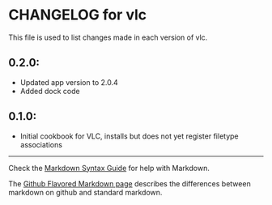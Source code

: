 # CHANGELOG for vlc

This file is used to list changes made in each version of vlc.

## 0.2.0:

* Updated app version to 2.0.4
* Added dock code

## 0.1.0:

* Initial cookbook for VLC, installs but does not yet register filetype associations

- - - 
Check the [Markdown Syntax Guide](http://daringfireball.net/projects/markdown/syntax) for help with Markdown.

The [Github Flavored Markdown page](http://github.github.com/github-flavored-markdown/) describes the differences between markdown on github and standard markdown.
